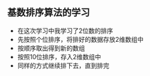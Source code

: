 基数排序算法的学习
-------

* 在这次学习中我学习了2位数的排序
* 先按照个位排序，将排好的数据存放2维数组中
* 按顺序取出得到新的数组
* 按照10位排序，存入2维数组中
* 同样的方式继续排下去，直到排完
